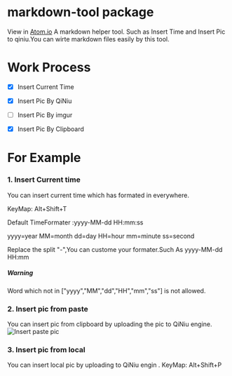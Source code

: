 # markdown-tool package
View in [Atom.io](https://atom.io/packages/markdown-tool)
A markdown helper tool. Such as Insert Time and Insert Pic to qiniu.You can wirte markdown files easily by this tool.


# Work Process

- [x]  Insert Current Time
- [x]  Insert Pic By QiNiu
- [ ]  Insert Pic By imgur
- [x]  Insert Pic By Clipboard


# For Example
### 1. Insert Current time
You can insert current time which has formated in everywhere.

KeyMap: Alt+Shift+T

Default TimeFormater :yyyy-MM-dd HH:mm:ss

yyyy=year MM=month dd=day HH=hour mm=minute ss=second

Replace the split "-",You can custome your formater.Such As yyyy-MM-dd HH:mm
##### Warning
Word which not in ["yyyy","MM","dd","HH","mm","ss"] is not allowed.
### 2. Insert pic from paste
You can insert pic from clipboard by uploading the pic to QiNiu engine.
![Insert paste pic](http://oh6menygd.bkt.clouddn.com/GIF.gif)
### 3. Insert pic from local
You can insert local pic by uploading to QiNiu engin .
KeyMap: Alt+Shift+P
